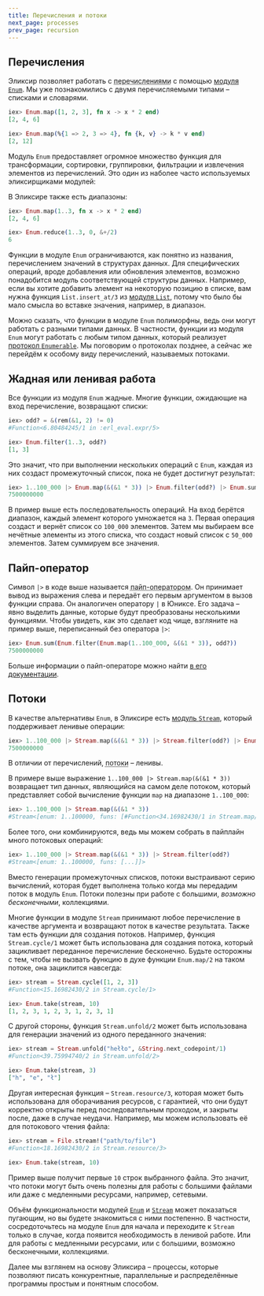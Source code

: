 ```yaml
---
title: Перечисления и потоки
next_page: processes
prev_page: recursion
---
```


## Перечисления

Эликсир позволяет работать с <abbr title="ENUMERABLES">перечислениями</abbr> с помощью [модуля `Enum`](https://hexdocs.pm/elixir/Enum.html). Мы уже познакомились с двумя перечисляемыми типами – списками и словарями.

```elixir
iex> Enum.map([1, 2, 3], fn x -> x * 2 end)
[2, 4, 6]

iex> Enum.map(%{1 => 2, 3 => 4}, fn {k, v} -> k * v end)
[2, 12]
```

Модуль `Enum` предоставляет огромное множество функция для трансформации, сортировки, группировки, фильтрации и извлечения элементов из перечислений. Это один из наболее часто используемых эликсирщиками модулей:

В Эликсире также есть диапазоны:

```elixir
iex> Enum.map(1..3, fn x -> x * 2 end)
[2, 4, 6]

iex> Enum.reduce(1..3, 0, &+/2)
6
```

Функции в модуле `Enum` ограничиваются, как понятно из названия, перечислением значений в структурах данных. Для специфических операций, вроде добавления или обновления элементов, возможно понадобится модуль соответствующей структуры данных. Например, если вы хотите добавить элемент на некоторую позицию в списке, вам нужна функция `List.insert_at/3` из [модуля `List`](https://hexdocs.pm/elixir/List.html), потому что было бы мало смысла во вставке значения, например, в диапазон.

Можно сказать, что функции в модуле `Enum` полиморфны, ведь они могут работать с разными типами данных. В частности, функции из модуля `Enum` могут работать с любым типом данных, который реализует [протокол `Enumerable`](https://hexdocs.pm/elixir/Enumerable.html). Мы поговорим о протоколах позднее, а сейчас же перейдём к особому виду перечислений, называемых потоками.

## Жадная или ленивая работа

Все функции из модуля `Enum` жадные. Многие функции, ожидающие на вход перечисление, возвращают списки:

```elixir
iex> odd? = &(rem(&1, 2) != 0)
#Function<6.80484245/1 in :erl_eval.expr/5>

iex> Enum.filter(1..3, odd?)
[1, 3]
```

Это значит, что при выполнении нескольких операций с `Enum`, каждая из них создаст промежуточный список, пока не будет достигнут результат:

```elixir
iex> 1..100_000 |> Enum.map(&(&1 * 3)) |> Enum.filter(odd?) |> Enum.sum
7500000000
```

В пример выше есть последовательность операций. На вход берётся диапазон, каждый элемент которого умножается на `3`. Первая операция создаст и вернёт список со `100_000` элементов. Затем мы выбираем все нечётные элементы из этого списка, что создаст новый список с `50_000` элементов. Затем суммируем все значения.

## Пайп-оператор

Символ `|>` в коде выше называется <abbr title="PIPE OPERATOR">пайп-оператором</abbr>. Он принимает вывод из выражения слева и передаёт его первым аргументом в вызов функции справа. Он аналогичен оператору `|` в Юниксе. Его задача – явно выделить данные, которые будут преобразованы несколькими функциями. Чтобы увидеть, как это сделает код чище, взгляните на пример выше, переписанный без оператора `|>`:

```elixir
iex> Enum.sum(Enum.filter(Enum.map(1..100_000, &(&1 * 3)), odd?))
7500000000
```

Больше информации о пайп-операторе можно найти [в его документации](https://hexdocs.pm/elixir/Kernel.html#%7C%3E/2).

## Потоки

В качестве альтернативы `Enum`, в Эликсире есть [модуль `Stream`](https://hexdocs.pm/elixir/Stream.html), который поддерживает ленивые операции:

```elixir
iex> 1..100_000 |> Stream.map(&(&1 * 3)) |> Stream.filter(odd?) |> Enum.sum
7500000000
```

В отличии от перечислений, <abbr title="STREAMS">потоки</abbr> – ленивы.

В примере выше выражение `1..100_000 |> Stream.map(&(&1 * 3))` возвращает тип данных, являющийся на самом деле потоком, который представляет собой вычисление функции `map` на диапазоне `1..100_000`:

```elixir
iex> 1..100_000 |> Stream.map(&(&1 * 3))
#Stream<[enum: 1..100000, funs: [#Function<34.16982430/1 in Stream.map/2>]]>
```

Более того, они комбинируются, ведь мы можем собрать в пайплайн много потоковых операций:

```elixir
iex> 1..100_000 |> Stream.map(&(&1 * 3)) |> Stream.filter(odd?)
#Stream<[enum: 1..100000, funs: [...]]>
```

Вместо генерации промежуточных списков, потоки выстраивают серию вычислений, которая будет выполнена только когда мы передадим поток в модуль `Enum`. Потоки полезны при работе с большими, *возможно бесконечными*, коллекциями.

Многие функции в модуле `Stream` принимают любое перечисление в качестве аргумента и возвращают поток в качестве результата. Также там есть функции для создания потоков. Например, функция `Stream.cycle/1` может быть использована для создания потока, который зацикливает переданное перечисление бесконечно. Будьте осторожны с тем, чтобы не вызвать функцию в духе функции `Enum.map/2` на таком потоке, она зациклится навсегда:

```elixir
iex> stream = Stream.cycle([1, 2, 3])
#Function<15.16982430/2 in Stream.cycle/1>

iex> Enum.take(stream, 10)
[1, 2, 3, 1, 2, 3, 1, 2, 3, 1]
```

С другой стороны, функция `Stream.unfold/2` может быть использована для генерации значений из одного переданного значения:

```elixir
iex> stream = Stream.unfold("hełło", &String.next_codepoint/1)
#Function<39.75994740/2 in Stream.unfold/2>

iex> Enum.take(stream, 3)
["h", "e", "ł"]
```

Другая интересная функция – `Stream.resource/3`, которая может быть использована для оборачивания ресурсов, с гарантией, что они будут корректно открыты перед последовательным проходом, и закрыты после, даже в случае неудачи. Например, мы можем использовать её для потокового чтения файла:

```elixir
iex> stream = File.stream!("path/to/file")
#Function<18.16982430/2 in Stream.resource/3>

iex> Enum.take(stream, 10)
```

Пример выше получит первые `10` строк выбранного файла. Это значит, что потоки могут быть очень полезны для работы с большими файлами или даже с медленными ресурсами, например, сетевыми.

Объём функциональности модулей  [`Enum`](https://hexdocs.pm/elixir/Enum.html) и [`Stream`](https://hexdocs.pm/elixir/Stream.html) может показаться пугающим, но вы будете знакомиться с ними постепенно. В частности, сосредоточьтесь на модуле `Enum` для начала и переходите к `Stream` только в случае, когда появится необходимость в ленивой работе. Или для работы с медленными ресурсами, или с большими, возможно бесконечными, коллекциями.

Далее мы взглянем на основу Эликсира – процессы, которые позволяют писать конкурентные, параллельные и распределённые программы простым и понятным способом.
